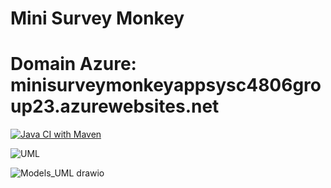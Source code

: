 # Mini Survey Monkey 

# Domain Azure: minisurveymonkeyappsysc4806group23.azurewebsites.net


[![Java CI with Maven](https://github.com/Imadmalaq/MiniSurveyMonkey-new/actions/workflows/maven.yml/badge.svg)](https://github.com/Imadmalaq/MiniSurveyMonkey-new/actions/workflows/maven.yml)

![UML](https://github.com/user-attachments/assets/2afccd8d-53b2-458b-844f-77d87538af2e)


![Models_UML drawio](https://github.com/user-attachments/assets/6d7f57ed-2ed7-4ec8-b353-0f7651c8c6b4)




